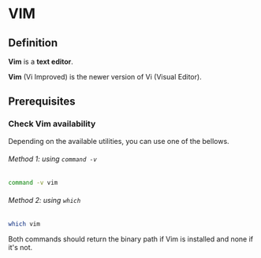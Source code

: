 # VIM

## Definition
**Vim** is a **text editor**.

**Vim** (Vi Improved) is the newer version of Vi (Visual Editor).

## Prerequisites

### Check Vim availability
Depending on the available utilities, you can use one of the bellows.
###### Method 1: using `command -v`
```bash
command -v vim
```
###### Method 2: using `which`
```bash
which vim
```
Both commands should return the binary path if Vim is installed and none if it's not.